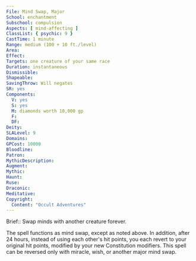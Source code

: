```yaml
---
File: Mind Swap, Major
School: enchantment
Subschool: compulsion
Aspects: [ mind-affecting ]
ClassList: { psychic: 9 }
CastTime: 1 minute
Range: medium (100 + 10 ft./level)
Area: 
Effect: 
Targets: one creature of your same race
Duration: instantaneous
Dismissible: 
Shapeable: 
SavingThrow: Will negates
SR: yes
Components:
  V: yes
  S: yes
  M: diamonds worth 10,000 gp
  F: 
  DF: 
Deity: 
SLALevel: 9
Domains: 
GPCost: 10000
Bloodline: 
Patron: 
MythicDescription: 
Augment: 
Mythic: 
Haunt: 
Ruse: 
Draconic: 
Meditative: 
Copyright:
  Content: "Occult Adventures"
---
```

Brief:: Swap minds with another creature forever.

The spell functions as mind swap, except as noted above. In addition, after 24 hours, instead of using each other's hit points, you each revert to your original hit points, modified by your new Constitution modifiers. This spell can be reversed only with miracle, wish, or another major mind swap.
